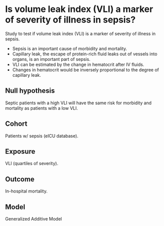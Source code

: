 # Is volume leak index (VLI) a marker of severity of illness in sepsis?
Study to test if volume leak index (VLI) is a marker of severity of illness in sepsis.  
 - Sepsis is an important cause of morbidity and mortality.
 - Capillary leak, the escape of protein-rich fluid leaks out of vessels into organs, is an important part of sepsis.
 - VLI can be estimated by the change in hematocrit after IV fluids.
 - Changes in hematocrit would be inversely proportional to the degree of capillary leak.
 
## Null hypothesis
Septic patients with a high VLI will have the same risk for morbidity and mortality as patients with a low VLI.
## Cohort
Patients w/ sepsis (eICU database).

## Exposure
VLI (quartiles of severity).

## Outcome
In-hospital mortality.

## Model
Generalized Additive Model
